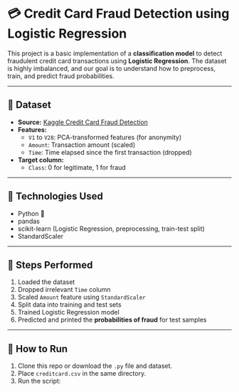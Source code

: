 # 💳 Credit Card Fraud Detection using Logistic Regression

This project is a basic implementation of a **classification model** to detect fraudulent credit card transactions using **Logistic Regression**. The dataset is highly imbalanced, and our goal is to understand how to preprocess, train, and predict fraud probabilities.

---

## 📁 Dataset

- **Source:** [Kaggle Credit Card Fraud Detection](https://www.kaggle.com/datasets/mlg-ulb/creditcardfraud)
- **Features:** 
  - `V1` to `V28`: PCA-transformed features (for anonymity)
  - `Amount`: Transaction amount (scaled)
  - `Time`: Time elapsed since the first transaction (dropped)
- **Target column:**
  - `Class`: 0 for legitimate, 1 for fraud

---

## 🔧 Technologies Used

- Python 🐍
- pandas
- scikit-learn (Logistic Regression, preprocessing, train-test split)
- StandardScaler

---

## 🚀 Steps Performed

1. Loaded the dataset
2. Dropped irrelevant `Time` column
3. Scaled `Amount` feature using `StandardScaler`
4. Split data into training and test sets
5. Trained Logistic Regression model
6. Predicted and printed the **probabilities of fraud** for test samples

---

## 📌 How to Run

1. Clone this repo or download the `.py` file and dataset.
2. Place `creditcard.csv` in the same directory.
3. Run the script:


